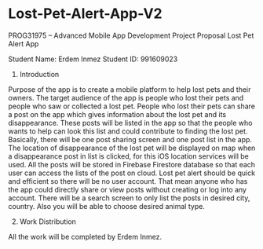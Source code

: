 # Lost-Pet-Alert-App-V2

PROG31975 – Advanced Mobile App Development
Project Proposal
Lost Pet Alert App

Student Name: Erdem Inmez
Student ID: 991609023

1.	Introduction

  Purpose of the app is to create a mobile platform to help lost pets and their owners. The target audience of the app is people who lost their pets and people who saw or collected a lost pet. People who lost their pets can share a post on the app which gives information about the lost pet and its disappearance. These posts will be listed in the app so that the people who wants to help can look this list and could contribute to finding the lost pet. Basically, there will be one post sharing screen and one post list in the app. 
  The location of disappearance of the lost pet will be displayed on map when a disappearance post in list is clicked, for this iOS location services will be used. 
  All the posts will be stored in Firebase Firestore database so that each user can access the lists of the post on cloud.
  Lost pet alert should be quick and efficient so there will be no user account. That mean anyone who has the app could directly share or view posts without creating or log into any account.
  There will be a search screen to only list the posts in desired city, country. Also you will be able to choose desired animal type.

2.	Work Distribution

  All the work will be completed by Erdem Inmez.
